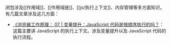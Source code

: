 
闭包涉及[[作用域]]、[[作用域链]]、[[js/执行上下文]]、内存管理等多方面知识。有几篇文章涉及这几方面：

- [《浏览器工作原理： 07 | 变量提升：JavaScript 代码是按顺序执行的吗？](https://time.geekbang.org/column/article/119046)：这篇主要讲 JavaScript 的执行上下文。涉及变量提升以及 JavaScript 代码的执行流程。
